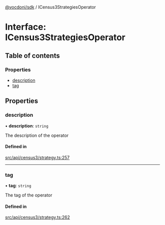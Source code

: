 [@vocdoni/sdk](/sdk) / ICensus3StrategiesOperator

# Interface: ICensus3StrategiesOperator

## Table of contents

### Properties

- [description](ICensus3StrategiesOperator#description)
- [tag](ICensus3StrategiesOperator#tag)

## Properties

### description

• **description**: `string`

The description of the operator

#### Defined in

[src/api/census3/strategy.ts:257](https://github.com/vocdoni/vocdoni-sdk/blob/179c92b4cecfec787d968dc02b519f64ee15c5d3/src/api/census3/strategy.ts#L257)

___

### tag

• **tag**: `string`

The tag of the operator

#### Defined in

[src/api/census3/strategy.ts:262](https://github.com/vocdoni/vocdoni-sdk/blob/179c92b4cecfec787d968dc02b519f64ee15c5d3/src/api/census3/strategy.ts#L262)
